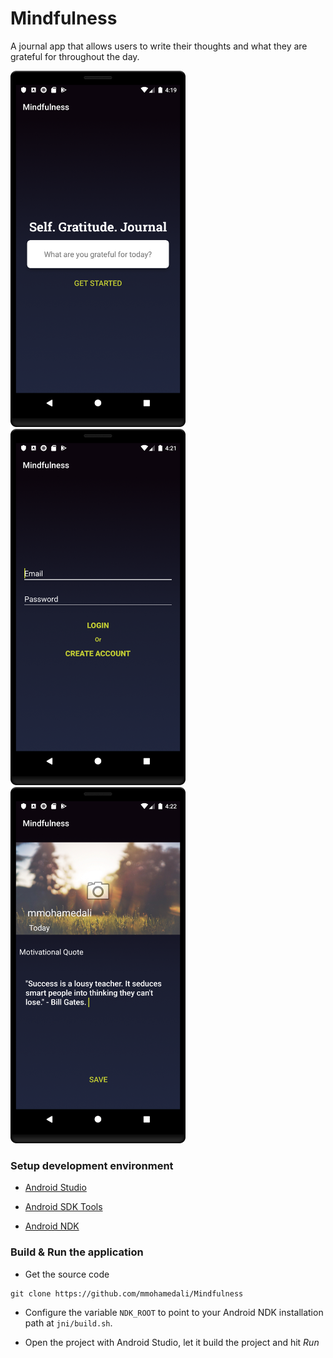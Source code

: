 # Mindfulness
A journal app that allows users to write their thoughts and what they are grateful for throughout the day. 

<img src="Images/img1.png" width="280"/>    <img src="Images/img2.png" width="280"/>    <img src="Images/img3.png" width="280"/>

### Setup development environment

* [Android Studio](http://developer.android.com/intl/es/sdk/index.html)

* [Android SDK Tools](http://developer.android.com/intl/es/sdk/index.html#Other)

* [Android NDK](http://developer.android.com/intl/es/ndk/downloads/index.html)

### Build & Run the application

* Get the source code

```
git clone https://github.com/mmohamedali/Mindfulness
```

* Configure the variable `NDK_ROOT` to point to your Android NDK installation path at `jni/build.sh`.

* Open the project with Android Studio, let it build the project and hit _*Run*_
